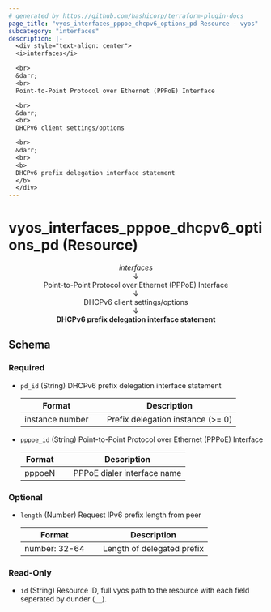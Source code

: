 ```yaml
---
# generated by https://github.com/hashicorp/terraform-plugin-docs
page_title: "vyos_interfaces_pppoe_dhcpv6_options_pd Resource - vyos"
subcategory: "interfaces"
description: |-
  <div style="text-align: center">
  <i>interfaces</i>

  <br>
  &darr;
  <br>
  Point-to-Point Protocol over Ethernet (PPPoE) Interface

  <br>
  &darr;
  <br>
  DHCPv6 client settings/options

  <br>
  &darr;
  <br>
  <b>
  DHCPv6 prefix delegation interface statement
  </b>
  </div>
---
```


# vyos_interfaces_pppoe_dhcpv6_options_pd (Resource)

<div style="text-align: center">
<i>interfaces</i>

<br>
&darr;
<br>
Point-to-Point Protocol over Ethernet (PPPoE) Interface

<br>
&darr;
<br>
DHCPv6 client settings/options

<br>
&darr;
<br>
<b>
DHCPv6 prefix delegation interface statement
</b>
</div>



<!-- schema generated by tfplugindocs -->
## Schema

### Required

- `pd_id` (String) DHCPv6 prefix delegation interface statement

    |  Format &emsp; | Description  |
    |----------|---------------|
    |  instance number  &emsp; |  Prefix delegation instance (>= 0)  |
- `pppoe_id` (String) Point-to-Point Protocol over Ethernet (PPPoE) Interface

    |  Format &emsp; | Description  |
    |----------|---------------|
    |  pppoeN  &emsp; |  PPPoE dialer interface name  |

### Optional

- `length` (Number) Request IPv6 prefix length from peer

    |  Format &emsp; | Description  |
    |----------|---------------|
    |  number: 32-64  &emsp; |  Length of delegated prefix  |

### Read-Only

- `id` (String) Resource ID, full vyos path to the resource with each field seperated by dunder (`__`).
